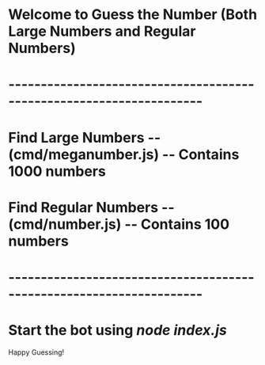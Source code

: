 # Welcome to Guess the Number (Both Large Numbers and Regular Numbers)
# --------------------------------------------------------------------
# Find Large Numbers -- (cmd/meganumber.js) -- Contains 1000 numbers
#
# Find Regular Numbers -- (cmd/number.js) -- Contains 100 numbers
# --------------------------------------------------------------------
# Start the bot using *node index.js*

Happy Guessing!